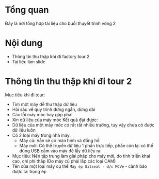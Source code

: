 # Tổng quan
Đây là nơi tổng hợp tài liệu cho buổi thuyết trình vòng 2

# Nội dung 
- Thông tin thu thập khi đi factory tour 2
- Tài liệu làm slide

# Thông tin thu thập khi đi tour 2
Mục tiêu khi đi tour:
- Tìm một máy để thu thập dữ liệu 
- Hỏi sâu về quy trình dừng ngắn, dừng dài 
- Các lỗi máy móc hay gặp phải 
- Xin dữ liệu của máy móc 
Kết quả đạt được:
- Dữ liệu của một máy móc có rất rất nhiều trường, tuy vậy chưa có được dữ liệu luôn 
- Có 2 loại máy trong nhà máy:
  - Máy cũ: Vẫn sẽ có màn hình và đồng hồ 
  - Máy mới: Có thể truyền dữ liệu 1 phần trực tiếp, phần còn lại có thể dùng USB cắm vào máy để lấy dữ liệu ra 
- Mục tiêu: Nên tập trung làm giải pháp cho máy mới, do tính triển khai cao, chi phí thấp (Do máy cũ phải lắp các loại CAM)
- Tên của một loại máy cụ thể
`Máy ép Oilseal - d/c MCVe` - cảnh báo được tải trọng ép 